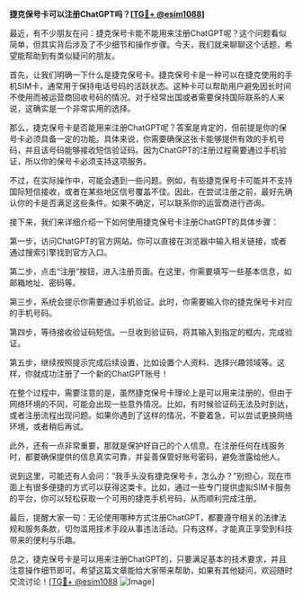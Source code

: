 **捷克保号卡可以注册ChatGPT吗？[[TG💪+ @esim1088](https://t.me/s/esim1088)]**

最近，有不少朋友在问：捷克保号卡能不能用来注册ChatGPT呢？这个问题看似简单，但其实背后涉及了不少细节和操作步骤。今天，我们就来聊聊这个话题，希望能帮助到有类似疑问的朋友。

首先，让我们明确一下什么是捷克保号卡。捷克保号卡是一种可以在捷克使用的手机SIM卡，通常用于保持电话号码的活跃状态。这种卡可以帮助用户避免因长时间不使用而被运营商回收号码的情况。对于经常出国或者需要保持国际联系的人来说，这确实是一个非常实用的选择。

那么，捷克保号卡是否能用来注册ChatGPT呢？答案是肯定的，但前提是你的保号卡必须具备一定的功能。具体来说，你需要确保这张卡能够提供有效的手机号码，并且该号码能够接收短信验证码。因为ChatGPT的注册过程需要通过手机验证，所以你的保号卡必须支持这项服务。

不过，在实际操作中，可能会遇到一些问题。例如，有些捷克保号卡可能并不支持国际短信接收，或者在某些地区信号覆盖不佳。因此，在尝试注册之前，最好先确认你的卡是否满足这些条件。如果不确定，可以联系你的运营商进行咨询。

接下来，我们来详细介绍一下如何使用捷克保号卡注册ChatGPT的具体步骤：

第一步，访问ChatGPT的官方网站。你可以直接在浏览器中输入相关链接，或者通过搜索引擎找到官方入口。

第二步，点击“注册”按钮，进入注册页面。在这里，你需要填写一些基本信息，如邮箱地址、密码等。

第三步，系统会提示你需要通过手机验证。此时，你需要输入你的捷克保号卡对应的手机号码。

第四步，等待接收验证码短信。一旦收到验证码，将其输入到指定的框内，完成验证。

第五步，继续按照提示完成后续设置，比如设置个人资料、选择兴趣领域等。这样，你就成功注册了一个新的ChatGPT账号！

在整个过程中，需要注意的是，虽然捷克保号卡理论上是可以用来注册的，但由于网络环境的不同，可能会出现一些意外情况。比如，有时候验证码无法及时到达，或者注册流程出现问题。如果你遇到了这样的情况，不要着急，可以尝试更换网络环境，或者稍后再试。

此外，还有一点非常重要，那就是保护好自己的个人信息。在注册任何在线服务时，都要确保提供的信息真实可靠，并妥善保管好账号密码，避免泄露给他人。

说到这里，可能还有人会问：“我手头没有捷克保号卡，怎么办？”别担心，现在市面上有很多便捷的方式可以获得这类卡。比如，通过一些专门提供虚拟SIM卡服务的平台，你可以轻松获取一个可用的捷克手机号码，从而顺利完成注册。

最后，提醒大家一句：无论使用哪种方式注册ChatGPT，都要遵守相关的法律法规和服务条款，切勿滥用技术手段从事违法活动。只有这样，才能真正享受到科技带来的便利与乐趣。

总之，捷克保号卡是可以用来注册ChatGPT的，只要满足基本的技术要求，并且注意操作细节即可。希望这篇文章能给大家带来帮助，如果有其他疑问，欢迎随时交流讨论！[[TG💪+ @esim1088](https://t.me/s/esim1088) ![Image](https://i.postimg.cc/4NQfJmqS/Snipaste-2025-05-13-00-14-12.png)]